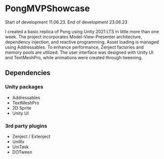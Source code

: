 # PongMVPShowcase

Start of development 11.06.23.
End of development 23.06.23

I created a basic replica of Pong using Unity 2021 LTS in little more than one week. The project incorporates Model-View-Presenter architecture, dependency injection, and reactive programming. Asset loading is managed using Addressables. To enhance performance, Zenject factories and memory pools are utilized. The user interface was designed with Unity UI and TextMeshPro, while animations were created through tweening.

## Dependencies

### Unity packages

- Addressables
- TextMeshPro
- 2D Sprite
- Unity UI

### 3rd party plugins

- Zenject / Extenject
- UniRx
- UniTask
- DOTween